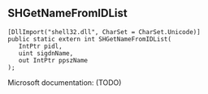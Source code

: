 ## SHGetNameFromIDList

```
[DllImport("shell32.dll", CharSet = CharSet.Unicode)]
public static extern int SHGetNameFromIDList(
   IntPtr pidl,
   uint sigdnName,
   out IntPtr ppszName
);
```

Microsoft documentation: (TODO)
